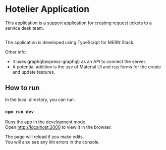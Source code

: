 # Hotelier Application

This application is a support application for creating request tickets to a service desk team.

##

The application is developed using TypeScript for MERN Stack. 

Other info:
- It uses graphql(express-graphql) as an API to connect the server.
- A potential addition is the use of Material UI and rsjs forms for the create and update features.

## How to run

In the local directory, you can run:

### `npm run dev`

Runs the app in the development mode.<br />
Open [http://localhost:3000](http://localhost:3000) to view it in the browser.

The page will reload if you make edits.<br />
You will also see any lint errors in the console.
